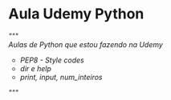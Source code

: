 # Aula Udemy Python<br/>

<i>"""<br/>
Aulas de Python que estou fazendo na Udemy<br/>

<ul type="circle">
  <li>PEP8 - Style codes</li>
  <li>dir e help</li>
  <li>print, input, num_inteiros</li>
</ul>
"""
</i>
